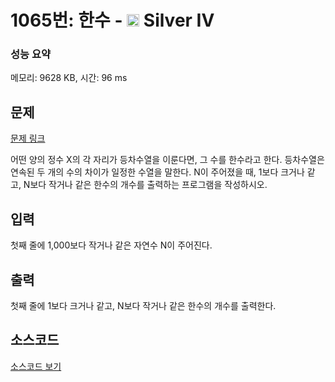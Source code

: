 # 1065번: 한수 - <img src="https://static.solved.ac/tier_small/7.svg" style="height:20px" /> Silver IV

<!-- performance -->
### 성능 요약
메모리: 9628 KB, 시간: 96 ms
<!-- end -->

## 문제

[문제 링크](https://boj.kr/1065)

<p>어떤 양의 정수 X의 각 자리가 등차수열을 이룬다면, 그 수를 한수라고 한다. 등차수열은 연속된 두 개의 수의 차이가 일정한 수열을 말한다. N이 주어졌을 때, 1보다 크거나 같고, N보다 작거나 같은 한수의 개수를 출력하는 프로그램을 작성하시오.&nbsp;</p>

## 입력

<p>첫째 줄에 1,000보다 작거나 같은 자연수 N이 주어진다.</p>

## 출력

<p>첫째 줄에 1보다 크거나 같고, N보다 작거나 같은 한수의 개수를 출력한다.</p>

## 소스코드

[소스코드 보기](한수.js)